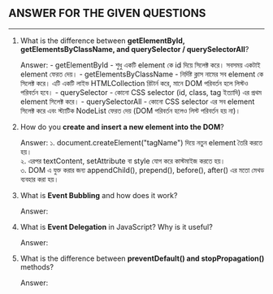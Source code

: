 <h2>ANSWER FOR THE GIVEN QUESTIONS</h2><hr>
<ol>
<li>What is the difference between <strong>getElementById, getElementsByClassName, and querySelector / querySelectorAll</strong>?</li>
  <p>Answer:
- getElementById - শুধু একটি element কে id দিয়ে সিলেক্ট করে। সবসময় একটাই element ফেরত দেয়।  
- getElementsByClassName - নির্দিষ্ট ক্লাস নামের সব element কে সিলেক্ট করে। এটি একটি লাইভ HTMLCollection রিটার্ন করে, মানে DOM পরিবর্তন হলে লিস্টও পরিবর্তন হবে।  
- querySelector - কোনো CSS selector (id, class, tag ইত্যাদি) এর প্রথম element সিলেক্ট করে।  
- querySelectorAll - কোনো CSS selector এর সব element সিলেক্ট করে এবং স্ট্যাটিক NodeList ফেরত দেয় (DOM পরিবর্তন হলেও লিস্ট পরিবর্তন হয় না)।  
  </p>
<li>How do you <strong>create and insert a new element into the DOM</strong>?</li>
    <p>Answer:
১. document.createElement("tagName") দিয়ে নতুন element তৈরি করতে হয়।  <br>
২. এরপর textContent, setAttribute বা style যোগ করে কাস্টমাইজ করতে হয়।  <br>
৩. DOM এ যুক্ত করার জন্য appendChild(), prepend(), before(), after() এর মতো মেথড ব্যবহার করা হয়।</p>
<li>What is <strong>Event Bubbling</strong> and how does it work?</li>
    <p>Answer:</p>
<li>What is <strong>Event Delegation</strong> in JavaScript? Why is it useful?</li>
    <p>Answer:</p>
<li>What is the difference between <strong>preventDefault() and stopPropagation()</strong> methods?</li>
    <p>Answer:</p>
</ol>

